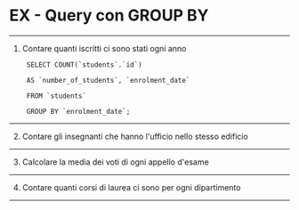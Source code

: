 # EX - Query con GROUP BY
---
1. Contare quanti iscritti ci sono stati ogni anno

        SELECT COUNT(`students`.`id`) 
        
        AS `number_of_students`, `enrolment_date`

        FROM `students`        
        
        GROUP BY `enrolment_date`;
---
2. Contare gli insegnanti che hanno l'ufficio nello stesso edificio

---
3. Calcolare la media dei voti di ogni appello d'esame

---
4. Contare quanti corsi di laurea ci sono per ogni dipartimento

---